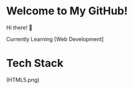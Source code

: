 # Welcome to My GitHub!

Hi there! 👋

Currently Learning [Web Development]
# Tech Stack
(HTML5.png)
